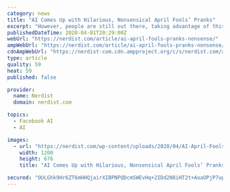 ```yaml
---
category: news
title: "AI Comes Up with Hilarious, Nonsensical April Fools’ Pranks"
excerpt: "However, people are still out there, taking advantage of this occasion for practical joking and hoaxing. Janelle Shane, a research scientist and writer, is going one step further this year, with an AI that generates practical jokes that don’t make any sense, but do hint at what’s to come if Skynet ever decides to be mischievous in a non ..."
publishedDateTime: 2020-04-01T20:29:00Z
webUrl: "https://nerdist.com/article/ai-april-fools-pranks-nonsense/"
ampWebUrl: "https://nerdist.com/article/ai-april-fools-pranks-nonsense/?amp"
cdnAmpWebUrl: "https://nerdist-com.cdn.ampproject.org/c/s/nerdist.com/article/ai-april-fools-pranks-nonsense/?amp"
type: article
quality: 59
heat: 59
published: false

provider:
  name: Nerdist
  domain: nerdist.com

topics:
  - Facebook AI
  - AI

images:
  - url: "https://nerdist.com/wp-content/uploads/2020/04/AI-April-Fools-Jokes-Feature-Image-04012020.jpg"
    width: 1200
    height: 676
    title: "AI Comes Up with Hilarious, Nonsensical April Fools’ Pranks"

secured: "OULGhk9Hr6ZT6mHHQjairXIBPNPQDcmSWEvHq+2IDd2N8iHT2t+AoaOPjP7upDLlKmRtaIcfRP9TYTGkdwYcczxYHWJ3Ep6eN22qKrKpqCMthH0cnuy4G8g/j4+iGXHWZ3zHehARKvJP8q0MW8YbDiBfWJA5jNq7jMn4t4Ad8jpF+flAfGPqcYGQjGLOjfQXyzPWjIR41r2OBpFeaTZQOR3xGOoImh5yKmKaOrOmW1tVFUn5HopwtB/QJZm4NcSlKqRIXgNZ+maToaZbhK4OTjO53Iphbul3iviNXx+gRM0aelIw0b7hPuB1eTlBYRwg;H/6VsILh6chxNOaaHaVwLw=="
---
```


